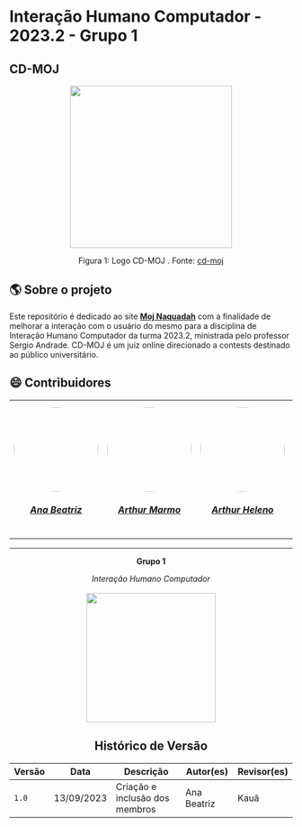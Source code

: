 # Interação Humano Computador - 2023.2 - Grupo 1 

## CD-MOJ

<div align="center">
    <img src="https://cd-moj.github.io/cd-moj.docs/assets/images/logo.png" style="width:30vw"/>
    <p> Figura 1: Logo CD-MOJ . Fonte: <a href="https://moj.naquadah.com.br/cgi-bin/index.sh">cd-moj</a></p> 
</div>

<!-- ABOUT THE PROJECT -->
## :earth_americas: Sobre o projeto
   Este repositório é dedicado ao site [**Moj Naquadah**](https://moj.naquadah.com.br/cgi-bin/index.sh) com a finalidade de melhorar a interação com o usuário do mesmo para a disciplina de Interação Humano Computador da turma 2023.2, ministrada pelo professor Sergio Andrade. CD-MOJ é um juiz online direcionado a contests destinado ao público universitário.

## :smile: Contribuidores

<center>
<table style="margin-left: auto; margin-right: auto;">
    <tr>
        <td align="center">
            <a href="https://github.com/ananorberto">
                <img style="border-radius: 50%;" src="https://github.com/ananorberto.png" width="150px;"/>
                <h5 class="text-center">Ana Beatriz</h5>
            </a>
        </td>
        <td align="center">
            <a href="https://github.com/arthur">
                <img style="border-radius: 50%;" src="https://github.com/arthur" width="150px;"/>
                <h5 class="text-center">Arthur Marmo</h5>
            </a>
        </td>
        <td align="center">
            <a href="https://github.com/arthur2">
                <img style="border-radius: 50%;" src="https://github.com/arthur2" width="150px;"/>
                <h5 class="text-center">Arthur Heleno</h5>
            </a>
        </td>
        <td align="center">
            <a href="https://github.com/Christian">
                <img style="border-radius: 50%;" src="https://github.com/Christian" width="150px;"/>
                <h5 class="text-center">Christian Hirsch</h5>
            </a>
        </td>
        <td align="center">
            <a href="https://github.com/bot-do-jao">
                <img style="border-radius: 50%;" src="https://github.com/bot-do-jao.png" width="150px;"/>
                <h5 class="text-center">João Pedro</h5>
            </a>
        </td>
        <td align="center">
            <a href="https://github.com/kaua-pt">
                <img style="border-radius: 50%;" src="https://github.com/kaua-pt.png" width="150px;"/>
                <h5 class="text-center">Kauã Vinícius ✠ </h5>
            </a>
        </td>
        <td align="center">
            <a href="https://github.com/leonardogonmac">
                <img style="border-radius: 50%;" src="https://github.com/leonardogonmac.png" width="150px;"/>
                <h5 class="text-center">Leonardo Gonçalves</h5>
            </a>
        </td>
</table>
    
<hr/>
<p align="center"><b>Grupo 1</b></p>
<p align="center"><i>Interação Humano Computador</i><br /><br />
<a href="https://fga.unb.br" target="_blank"><img width="230"src="https://4.bp.blogspot.com/-0aa6fAFnSnA/VzICtBQgciI/AAAAAAAARn4/SxVsQPFNeE0fxkCPVgMWbhd5qIEAYCMbwCLcB/s1600/unb-gama.png"></a>
</p>

## Histórico de Versão

| Versão | Data          | Descrição                          | Autor(es)     |  Revisor(es)  |
| ------ | ------------- | ---------------------------------- | ------------- | ------------- |
| `1.0`  | 13/09/2023    | Criação e inclusão dos membros     | Ana Beatriz   | Kauã          |

